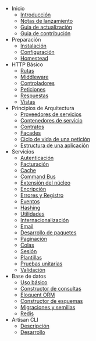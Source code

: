 - Inicio
    - [Introducción](/5.0/introduction)
    - [Notas de lanzamiento](/5.0/releases)
    - [Guia de actualización](/5.0/upgrade)
    - [Guia de contribución](/5.0/contributions)
- Preparación
    - [Instalación](/5.0/installation)
    - [Configuración](/5.0/configuration)
    - [Homestead](/5.0/homestead)
- HTTP Básico
    - [Rutas](/5.0/routing)
    - [Middleware](/5.0/middleware)
    - [Controladores](/5.0/controllers)
    - [Peticiones](/5.0/requests)
    - [Respuestas](/5.0/responses)
    - [Vistas](/5.0/views)
- Principios de Arquitectura
    - [Proveedores de servicios](/5.0/providers)
    - [Contenedores de servicio](/5.0/container)
    - [Contratos](/5.0/contracts)
    - [Facades](/5.0/facades)
    - [Ciclo de vida de una petición](/5.0/lifecycle)
    - [Estructura de una aplicación](/5.0/structure)
- Servicios
    - [Autenticación](/5.0/authentication)
    - [Facturación](/5.0/billing)
    - [Cache](/5.0/cache)
    - [Command Bus](/5.0/bus)
    - [Extensión del núcleo](/5.0/extending)
    - [Encripción](/5.0/encryption)
    - [Errores y Registro](/5.0/errors)
    - [Eventos](/5.0/events)
    - [Hashing](/5.0/hashing)
    - [Utilidades](/5.0/helpers)
    - [Internacionalización](/5.0/localization)
    - [Email](/5.0/mail)
    - [Desarrollo de paquetes](/5.0/packages)
    - [Paginación](/5.0/pagination)
    - [Colas](/5.0/queues)
    - [Sesión](/5.0/session)
    - [Plantillas](/5.0/templates)
    - [Pruebas unitarias](/5.0/testing)
    - [Validación](/5.0/validation)
- Base de datos
    - [Uso básico](/5.0/database)
    - [Constructor de consultas](/5.0/queries)
    - [Eloquent ORM](/5.0/eloquent)
    - [Constructor de esquemas](/5.0/schema)
    - [Migraciones y semillas](/5.0/migrations)
    - [Redis](/5.0/redis)
- Artisan CLI
    - [Descripción](/5.0/artisan)
    - [Desarrollo](/5.0/commands)

